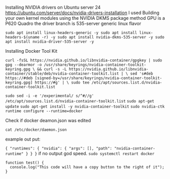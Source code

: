 Installing NVIDIA drivers on Ubuntu server 24
https://ubuntu.com/server/docs/nvidia-drivers-installation
I used Building your own kernel modules using the NVIDIA DKMS package method
GPU is a P620 Quadro the driver branch is 535-server generic linux flavor

`sudo apt install linux-headers-generic -y
sudo apt install linux-headers-$(uname -r) -y
sudo apt install nvidia-dkms-535-server -y
sudo apt install nvidia-driver-535-server -y`


Installing Docker Tool Kit

`curl -fsSL https://nvidia.github.io/libnvidia-container/gpgkey | sudo gpg --dearmor -o /usr/share/keyrings/nvidia-container-toolkit-keyring.gpg \
  && curl -s -L https://nvidia.github.io/libnvidia-container/stable/deb/nvidia-container-toolkit.list | \
    sed 's#deb https://#deb [signed-by=/usr/share/keyrings/nvidia-container-toolkit-keyring.gpg] https://#g' | \
    sudo tee /etc/apt/sources.list.d/nvidia-container-toolkit.list`

`sudo sed -i -e '/experimental/ s/^#//g' /etc/apt/sources.list.d/nvidia-container-toolkit.list`
```sudo apt-get update```
```sudo apt-get install -y nvidia-container-toolkit```
```sudo nvidia-ctk runtime configure --runtime=docker```

Check if docker deamon.json was edited

`cat /etc/docker/daemon.json`

example out put:

`{
    "runtimes": {
        "nvidia": {
            "args": [],
            "path": "nvidia-container-runtime"
        }
    }
}`
if no output god speed.
`sudo systemctl restart docker`

```
function test() {
  console.log("This code will have a copy button to the right of it");
}
```

